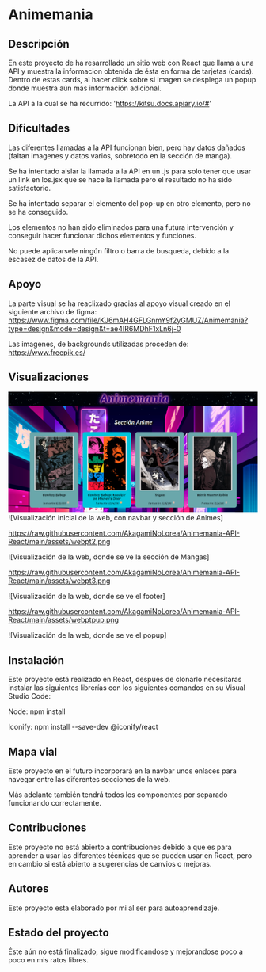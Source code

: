 
# Animemania

## Descripción
En este proyecto de ha resarrollado un sitio web con React que llama a una API y muestra la informacion obtenida de ésta en forma de tarjetas (cards). Dentro de estas cards, al hacer click sobre si imagen se desplega un popup donde muestra aún más información adicional.

La API a la cual se ha recurrido: 'https://kitsu.docs.apiary.io/#'


## Dificultades
Las diferentes llamadas a la API funcionan bien, pero hay datos dañados (faltan imagenes y datos varios, sobretodo en la sección de manga).

Se ha intentado aislar la llamada a la API en un .js para solo tener que usar un link en los.jsx que se hace la llamada pero el resultado no ha sido satisfactorio.

Se ha intentado separar el elemento del pop-up en otro elemento, pero no se ha conseguido.

Los elementos no han sido eliminados para una futura intervención y conseguir hacer funcionar dichos elementos y funciones.

No puede aplicarsele ningún filtro o barra de busqueda, debido a la escasez de datos de la API.

## Apoyo
La parte visual se ha reaclixado gracias al apoyo visual creado en el siguiente archivo de figma:
https://www.figma.com/file/KJ6mAH4GFLGnmY9f2yGMUZ/Animemania?type=design&mode=design&t=ae4IR6MDhF1xLn6j-0

Las imagenes, de backgrounds utilizadas proceden de: https://www.freepik.es/


## Visualizaciones
<img src='src\assets\webpt1.png'>
![Visualización inicial de la web, con navbar y sección de Animes]

https://raw.githubusercontent.com/AkagamiNoLorea/Animemania-API-React/main/assets/webpt2.png

![Visualización de la web, donde se ve la sección de Mangas]

https://raw.githubusercontent.com/AkagamiNoLorea/Animemania-API-React/main/assets/webpt3.png

![Visualización de la web, donde se ve el footer]

https://raw.githubusercontent.com/AkagamiNoLorea/Animemania-API-React/main/assets/webptpup.png

![Visualización de la web, donde se ve el popup]


## Instalación
Este proyecto está realizado en React, despues de clonarlo necesitaras instalar las siguientes librerías con los siguientes comandos en su Visual Studio Code:

Node:		npm install

Iconify:	npm install --save-dev @iconify/react


## Mapa vial
Este proyecto en el futuro incorporará en la navbar unos enlaces para navegar entre las diferentes secciones de la web.

Más adelante también tendrá todos los componentes por separado funcionando correctamente.


## Contribuciones
Este proyecto no está abierto a contribuciones debido a que es para aprender a usar las diferentes técnicas que se pueden usar en React, pero en cambio si está abierto a sugerencias de canvios o mejoras.

## Autores
Este proyecto esta elaborado por mi al ser para autoaprendizaje.


## Estado del proyecto
Éste aún no está finalizado, sigue modificandose y mejorandose poco a poco en mis ratos libres.


